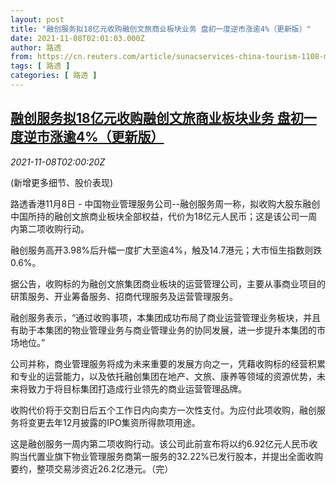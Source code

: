 ```yaml
---
layout: post
title: "融创服务拟18亿元收购融创文旅商业板块业务 盘初一度逆市涨逾4%（更新版）"
date: 2021-11-08T02:01:03.000Z
author: 路透
from: https://cn.reuters.com/article/sunacservices-china-tourism-1108-mon-idCNKBS2HT04P
tags: [ 路透 ]
categories: [ 路透 ]
---
```

<!--1636336863000-->
[融创服务拟18亿元收购融创文旅商业板块业务 盘初一度逆市涨逾4%（更新版）](https://cn.reuters.com/article/sunacservices-china-tourism-1108-mon-idCNKBS2HT04P)
------

<div>
<div><i>2021-11-08T02:00:20Z</i></div><p>(新增更多细节、股价表现)</p><p>路透香港11月8日 - 中国物业管理服务公司--融创服务周一称，拟收购大股东融创中国所持的融创文旅商业板块全部权益，代价为18亿元人民币；这是该公司一周内第二项收购行动。</p><p>融创服务高开3.98%后升幅一度扩大至逾4%，触及14.7港元；大市恒生指数则跌0.6%。</p><p>据公告，收购标的为融创文旅集团商业板块的运营管理公司，主要从事商业项目的研策服务、开业筹备服务、招商代理服务及运营管理服务。</p><p>融创服务表示，“通过收购事项，本集团成功布局了商业运营管理业务板块，并且有助于本集团的物业管理业务与商业管理业务的协同发展，进一步提升本集团的市场地位。”</p><p>公司并称，商业管理服务将成为未来重要的发展方向之一，凭藉收购标的经营积累和专业的运营能力，以及依托融创集团在地产、文旅、康养等领域的资源优势，未来将致力于将目标集团打造成行业领先的商业运营管理品牌。</p><p>收购代价将于交割日后五个工作日内向卖方一次性支付。为应付此项收购，融创服务将变更去年12月披露的IPO集资所得款项用途。</p><p>这是融创服务一周内第二项收购行动。该公司此前宣布将以约6.92亿元人民币收购当代置业旗下物业管理服务商第一服务的32.22%已发行股本，并提出全面收购要约，整项交易涉资近26.2亿港元。（完）</p>
</div>
